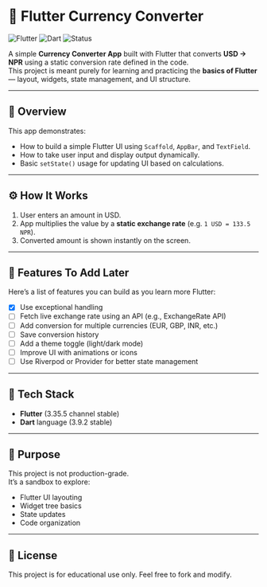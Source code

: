 # 💱 Flutter Currency Converter

![Flutter](https://img.shields.io/badge/Flutter-blue?logo=flutter&logoColor=white)
![Dart](https://img.shields.io/badge/Dart-0175C2?logo=dart&logoColor=white)
![Status](https://img.shields.io/badge/Status-Learning-brightgreen)

A simple **Currency Converter App** built with Flutter that converts **USD → NPR** using a static conversion rate defined in the code.  
This project is meant purely for learning and practicing the **basics of Flutter** — layout, widgets, state management, and UI structure.

---

## 🧠 Overview

This app demonstrates:
- How to build a simple Flutter UI using `Scaffold`, `AppBar`, and `TextField`.
- How to take user input and display output dynamically.
- Basic `setState()` usage for updating UI based on calculations.

---

## ⚙️ How It Works

1. User enters an amount in USD.  
2. App multiplies the value by a **static exchange rate** (e.g. `1 USD = 133.5 NPR`).  
3. Converted amount is shown instantly on the screen.

---

## 🚀 Features To Add Later

Here’s a list of features you can build as you learn more Flutter:

- [X] Use exceptional handling
- [ ] Fetch live exchange rate using an API (e.g., ExchangeRate API)
- [ ] Add conversion for multiple currencies (EUR, GBP, INR, etc.)
- [ ] Save conversion history
- [ ] Add a theme toggle (light/dark mode)
- [ ] Improve UI with animations or icons
- [ ] Use Riverpod or Provider for better state management

---

## 🧱 Tech Stack

- **Flutter** (3.35.5 channel stable)
- **Dart** language (3.9.2 stable)

---

## 🎯 Purpose

This project is not production-grade.  
It’s a sandbox to explore:
- Flutter UI layouting
- Widget tree basics
- State updates
- Code organization

---

## 🧾 License

This project is for educational use only. Feel free to fork and modify.